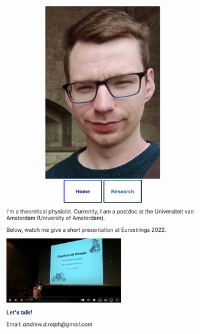 <div align='center'>
   <img src="pics/1652114053720-2.jpg" alt="Andrew" width=300px height=auto><br/>
</div>


<div class="topnav" align=center>

  <a href="https://andrewrolph.github.io">
    <button style="height:60px;width:100px;color:#0e1f6b; font-weight:bold; border-color:#0e1f6b; background-color:White">Home</button></a>
  <a href="https://andrewrolph.github.io/projects.html">
    <button style="height:60px;width:100px;color:#0f5f6b; font-weight:bold; border-color:#0f5f6b; background-color:White">Research</button></a>
</div>

I'm a theoretical physicist. Currently, I am a postdoc at the Universiteit van Amsterdam (University of Amsterdam). <br/>

Below, watch me give a short presentation at Eurostrings 2022.

[<img alt="Gong Show" width="300px" src="pics/gongshow.png" />](https://www.youtube.com/watch?v=eoCT7cAOGgo&feature=youtu.be)


<span style="color:#0e1f6b">**Let's talk!**</span>
<br>

  
Email: _andrew.d.rolph@gmail.com_

